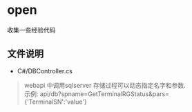 # open
收集一些经验代码

## 文件说明

- C#/DBController.cs

> webapi 中调用sqlserver 存储过程可以动态指定名字和参数.  
示例: api/db?spname=GetTerminalRGStatus&pars={'TerminalSN':'value'}
 
